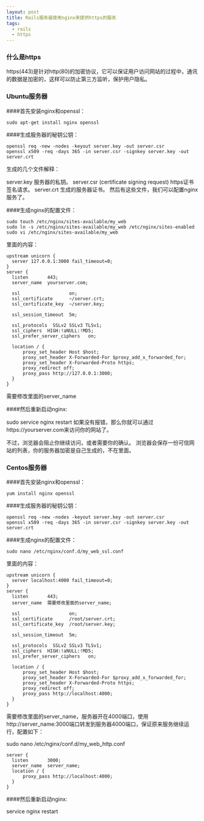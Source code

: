 ```yaml
---
layout: post 
title: Rails服务器使用nginx来提供https的服务
tags:
  - rails
  - https 
---
```

 
### 什么是https
https(443)是针对http(80)的加密协议，它可以保证用户访问网站的过程中，通讯的数据是加密的，这样可以防止第三方监听，保护用户隐私。
 
### Ubuntu服务器
####首先安装nginx和openssl：

```
sudo apt-get install nginx openssl

```
####生成服务器的秘钥公钥：

```
openssl req -new -nodes -keyout server.key -out server.csr
openssl x509 -req -days 365 -in server.csr -signkey server.key -out server.crt

```
生成的几个文件解释：

server.key 服务器的私钥。
server.csr (certificate signing request) https证书签名请求。
server.crt 生成的服务器证书。
然后有这些文件，我们可以配置nginx服务了。

####生成nginx的配置文件：

```
sudo touch /etc/nginx/sites-available/my_web
sudo ln -s /etc/nginx/sites-available/my_web /etc/nginx/sites-enabled
sudo vi /etc/nginx/sites-available/my_web

```
里面的内容：
 
```
upstream unicorn {
  server 127.0.0.1:3000 fail_timeout=0;
}
server {
  listen       443;
  server_name  yourserver.com;
    
  ssl                  on;
  ssl_certificate      ~/server.crt;
  ssl_certificate_key  ~/server.key;
    
  ssl_session_timeout  5m;
    
  ssl_protocols  SSLv2 SSLv3 TLSv1;
  ssl_ciphers  HIGH:!aNULL:!MD5;
  ssl_prefer_server_ciphers   on;
    
  location / {
      proxy_set_header Host $host;
      proxy_set_header X-Forwarded-For $proxy_add_x_forwarded_for;
      proxy_set_header X-Forwarded-Proto https;
      proxy_redirect off;
      proxy_pass http://127.0.0.1:3000;
  }
}
```
需要修改里面的server_name

####然后重新启动nginx:

sudo service nginx restart
如果没有报错，那么你就可以通过https://yourserver.com来访问你的网站了。

不过，浏览器会阻止你继续访问，或者需要你的确认。 浏览器会保存一份可信网站的列表，你的服务器加密是自己生成的，不在里面。  
 




### Centos服务器
####首先安装nginx和openssl：

```
yum install nginx openssl

```
####生成服务器的秘钥公钥：

```
openssl req -new -nodes -keyout server.key -out server.csr
openssl x509 -req -days 365 -in server.csr -signkey server.key -out server.crt

```
 
####生成nginx的配置文件：

```
sudo nano /etc/nginx/conf.d/my_web_ssl.conf
```
里面的内容：
 
```
upstream unicorn {
  server localhost:4000 fail_timeout=0;
}
server {
  listen       443;
  server_name  需要修改里面的server_name;

  ssl                  on;
  ssl_certificate      /root/server.crt;
  ssl_certificate_key  /root/server.key;

  ssl_session_timeout  5m;

  ssl_protocols  SSLv2 SSLv3 TLSv1;
  ssl_ciphers  HIGH:!aNULL:!MD5;
  ssl_prefer_server_ciphers   on;

  location / {
      proxy_set_header Host $host;
      proxy_set_header X-Forwarded-For $proxy_add_x_forwarded_for;
      proxy_set_header X-Forwarded-Proto https;
      proxy_redirect off;
      proxy_pass http://localhost:4000;
  }
}
```
需要修改里面的server_name，服务器开在4000端口，使用http://server_name:3000端口转发到服务器4000端口，保证原来服务继续运行，配置如下：

sudo nano /etc/nginx/conf.d/my_web_http.conf
```
server {
  listen       3000;
  server_name  server_name; 
  location / { 
      proxy_pass http://localhost:4000;
  }
}
```


####然后重新启动nginx:

 service nginx restart 